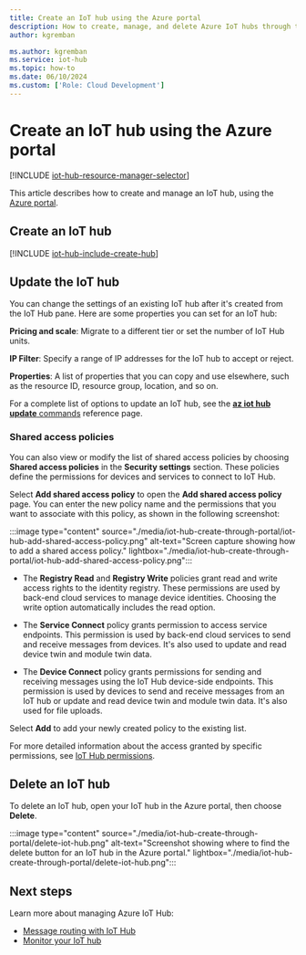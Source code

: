 ```yaml
---
title: Create an IoT hub using the Azure portal
description: How to create, manage, and delete Azure IoT hubs through the Azure portal. Includes information about pricing tiers, scaling, security, and messaging configuration.
author: kgremban

ms.author: kgremban
ms.service: iot-hub
ms.topic: how-to
ms.date: 06/10/2024
ms.custom: ['Role: Cloud Development']
---
```


# Create an IoT hub using the Azure portal

[!INCLUDE [iot-hub-resource-manager-selector](../../includes/iot-hub-resource-manager-selector.md)]

This article describes how to create and manage an IoT hub, using the [Azure portal](https://portal.azure.com).

## Create an IoT hub

[!INCLUDE [iot-hub-include-create-hub](../../includes/iot-hub-include-create-hub.md)]

## Update the IoT hub

You can change the settings of an existing IoT hub after it's created from the IoT Hub pane. Here are some properties you can set for an IoT hub:

**Pricing and scale**: Migrate to a different tier or set the number of IoT Hub units.

**IP Filter**: Specify a range of IP addresses for the IoT hub to accept or reject.

**Properties**: A list of properties that you can copy and use elsewhere, such as the resource ID, resource group, location, and so on.

For a complete list of options to update an IoT hub, see the [**az iot hub update** commands](/cli/azure/iot/hub#az-iot-hub-update) reference page.

### Shared access policies

You can also view or modify the list of shared access policies by choosing **Shared access policies** in the **Security settings** section. These policies define the permissions for devices and services to connect to IoT Hub.

Select **Add shared access policy** to open the **Add shared access policy** page.  You can enter the new policy name and the permissions that you want to associate with this policy, as shown in the following screenshot:

:::image type="content" source="./media/iot-hub-create-through-portal/iot-hub-add-shared-access-policy.png" alt-text="Screen capture showing how to add a shared access policy." lightbox="./media/iot-hub-create-through-portal/iot-hub-add-shared-access-policy.png":::

* The **Registry Read** and **Registry Write** policies grant read and write access rights to the identity registry. These permissions are used by back-end cloud services to manage device identities. Choosing the write option automatically includes the read option.

* The **Service Connect** policy grants permission to access service endpoints. This permission is used by back-end cloud services to send and receive messages from devices. It's also used to update and read device twin and module twin data.

* The **Device Connect** policy grants permissions for sending and receiving messages using the IoT Hub device-side endpoints. This permission is used by devices to send and receive messages from an IoT hub or update and read device twin and module twin data. It's also used for file uploads.

Select **Add** to add your newly created policy to the existing list.

For more detailed information about the access granted by specific permissions, see [IoT Hub permissions](./iot-hub-dev-guide-sas.md#access-control-and-permissions).

## Delete an IoT hub

To delete an IoT hub, open your IoT hub in the Azure portal, then choose **Delete**.

:::image type="content" source="./media/iot-hub-create-through-portal/delete-iot-hub.png" alt-text="Screenshot showing where to find the delete button for an IoT hub in the Azure portal." lightbox="./media/iot-hub-create-through-portal/delete-iot-hub.png":::

## Next steps

Learn more about managing Azure IoT Hub:

* [Message routing with IoT Hub](how-to-routing-portal.md)
* [Monitor your IoT hub](monitor-iot-hub.md)